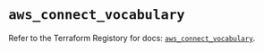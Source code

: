 # `aws_connect_vocabulary`

Refer to the Terraform Registory for docs: [`aws_connect_vocabulary`](https://registry.terraform.io/providers/hashicorp/aws/5.23.1/docs/resources/connect_vocabulary).
